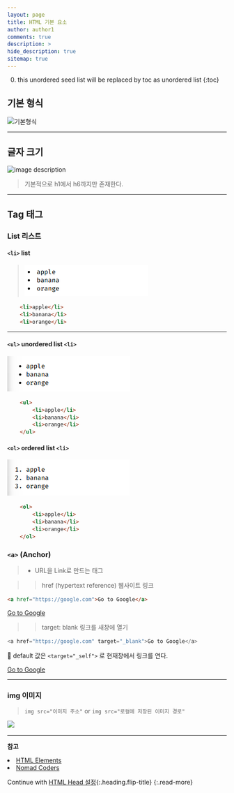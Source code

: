 ```yaml
---
layout: page
title: HTML 기본 요소
author: author1
comments: true
description: >
hide_description: true
sitemap: true
---
```


0. this unordered seed list will be replaced by toc as unordered list 
{:toc}

## 기본 형식

![기본형식](/assets/study/html&css_image/기본형식.png)

<hr>

## 글자 크기

![image description](/assets/study/html&css_image/글씨크기.png)<br>
> 기본적으로 h1에서 h6까지만 존재한다.

<hr>

## Tag 태그
### List 리스트
#### `<li>` list

>![image description](/assets/study/html&css_image/li.png)

```html
    <li>apple</li>
    <li>banana</li>
    <li>orange</li>
```
<hr>

#### `<ul>` unordered list `<li>`

![image description](/assets\study\html&css_image/ul.png)

```html
    <ul>
        <li>apple</li>
        <li>banana</li>
        <li>orange</li>
    </ul>
```

#### `<ol>` ordered list `<li>`

![image description](/assets\study\html&css_image\ol.png)

```html
    <ol>
        <li>apple</li>
        <li>banana</li>
        <li>orange</li>
    </ol>
```

### `<a>` (Anchor)
>- URL을 Link로 만드는 태그

>> href (hypertext reference) 웹사이트 링크<br>
  ```html
  <a href="https://google.com">Go to Google</a>
  ```
  <a href="https://google.com">Go to Google</a>
  
 >> target: blank 링크를 새창에 열기<br>
  ```js
  <a href="https://google.com" target="_blank">Go to Google</a>
  ```
  📌 default 값은 `<target="_self">` 로 현재창에서 링크를 연다.<br>
  
  <a href="https://google.com" target="_blank">Go to Google</a>
  <br>
<hr>

### img 이미지

> `img src="이미지 주소"` or `img src="로컬에 저장된 이미지 경로"`
<img src="https://images.unsplash.com/flagged/photo-1569144654912-5f146d08b98b?ixlib=rb-1.2.1&ixid=MnwxMjA3fDB8MHxwaG90by1wYWdlfHx8fGVufDB8fHx8&auto=format&fit=crop&w=1170&q=80">

<hr>

**참고** 
<li><a target="_blank" href="https://developer.mozilla.org/ko/docs/Web/HTML/Element">HTML Elements</a></li>
<li><a target="_blank" href="https://nomadcoders.co/?gclid=CjwKCAjw2f-VBhAsEiwAO4lNeGxUb10hQEsnXWufl6NE_TMbZVomtR59HvzfaaYKAIONyRIsWAW8QxoCRK0QAvD_BwE">Nomad Coders</a></li>

Continue with [HTML Head 설정](2020-06-02-html기초II.md){:.heading.flip-title}
{:.read-more}
